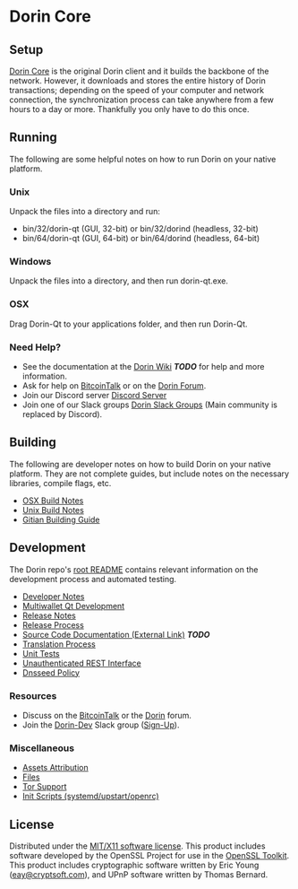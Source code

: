 Dorin Core
=====================

Setup
---------------------
[Dorin Core](http://dorin.org/wallet) is the original Dorin client and it builds the backbone of the network. However, it downloads and stores the entire history of Dorin transactions; depending on the speed of your computer and network connection, the synchronization process can take anywhere from a few hours to a day or more. Thankfully you only have to do this once.

Running
---------------------
The following are some helpful notes on how to run Dorin on your native platform.

### Unix

Unpack the files into a directory and run:

- bin/32/dorin-qt (GUI, 32-bit) or bin/32/dorind (headless, 32-bit)
- bin/64/dorin-qt (GUI, 64-bit) or bin/64/dorind (headless, 64-bit)

### Windows

Unpack the files into a directory, and then run dorin-qt.exe.

### OSX

Drag Dorin-Qt to your applications folder, and then run Dorin-Qt.

### Need Help?

* See the documentation at the [Dorin Wiki](https://en.bitcoin.it/wiki/Main_Page) ***TODO***
for help and more information.
* Ask for help on [BitcoinTalk](https://bitcointalk.org/index.php?topic=1262920.0) or on the [Dorin Forum](http://forum.dorin.org/).
* Join our Discord server [Discord Server](https://discord.dorin.org)
* Join one of our Slack groups [Dorin Slack Groups](https://dorin.org/slack-logins/) (Main community is replaced by Discord).

Building
---------------------
The following are developer notes on how to build Dorin on your native platform. They are not complete guides, but include notes on the necessary libraries, compile flags, etc.

- [OSX Build Notes](build-osx.md)
- [Unix Build Notes](build-unix.md)
- [Gitian Building Guide](gitian-building.md)

Development
---------------------
The Dorin repo's [root README](https://github.com/Dorin-Project/Dorin/blob/master/README.md) contains relevant information on the development process and automated testing.

- [Developer Notes](developer-notes.md)
- [Multiwallet Qt Development](multiwallet-qt.md)
- [Release Notes](release-notes.md)
- [Release Process](release-process.md)
- [Source Code Documentation (External Link)](https://dev.visucore.com/bitcoin/doxygen/) ***TODO***
- [Translation Process](translation_process.md)
- [Unit Tests](unit-tests.md)
- [Unauthenticated REST Interface](REST-interface.md)
- [Dnsseed Policy](dnsseed-policy.md)

### Resources

* Discuss on the [BitcoinTalk](https://bitcointalk.org/index.php?topic=1262920.0) or the [Dorin](http://forum.dorin.org/) forum.
* Join the [Dorin-Dev](https://dorin-dev.slack.com/) Slack group ([Sign-Up](https://dorin-dev.herokuapp.com/)).

### Miscellaneous
- [Assets Attribution](assets-attribution.md)
- [Files](files.md)
- [Tor Support](tor.md)
- [Init Scripts (systemd/upstart/openrc)](init.md)

License
---------------------
Distributed under the [MIT/X11 software license](http://www.opensource.org/licenses/mit-license.php).
This product includes software developed by the OpenSSL Project for use in the [OpenSSL Toolkit](https://www.openssl.org/). This product includes
cryptographic software written by Eric Young ([eay@cryptsoft.com](mailto:eay@cryptsoft.com)), and UPnP software written by Thomas Bernard.
